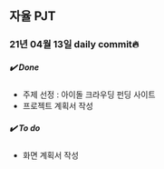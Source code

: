 ## 자율 PJT
### 21년 04월 13일 daily commit🔥

##### ✔️ Done
* 주제 선정 : 아이돌 크라우딩 펀딩 사이트 <br>
* 프로젝트 계획서 작성 

##### ✔️ To do <br>
* 화면 계획서 작성